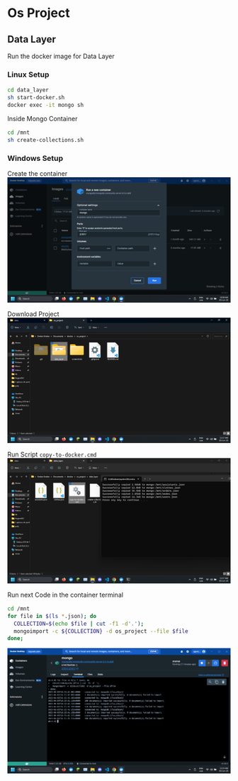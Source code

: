 # Os Project


## Data Layer

Run the docker image for Data Layer

### Linux Setup

```sh
cd data_layer
sh start-docker.sh
docker exec -it mongo sh
```

Inside Mongo Container

```sh
cd /mnt
sh create-collections.sh
```

### Windows Setup

Create the container
![](./screenshots/data/01-create-container.png)

Download Project
![](./screenshots/data/02_download_project.png)

Run Script `copy-to-docker.cmd`
![](./screenshots/data/03_execute_script.png)

Run next Code in the container terminal
```sh
cd /mnt
for file in $(ls *.json); do
  COLLECTION=$(echo $file | cut -f1 -d'.');
  mongoimport -c ${COLLECTION} -d os_project --file $file
done;
```
![](./screenshots/data/04_execute_code.png)
